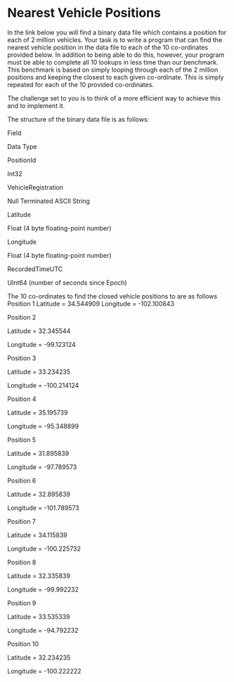 # Nearest Vehicle Positions
In the link below you will find a binary data file which contains a position for each of 2 million vehicles. Your task is to write a program that can find the nearest vehicle position in the data file to each of the 10 co-ordinates provided below. In addition to being able to do this, however, your program must be able to complete all 10 lookups in less time than our benchmark. This benchmark is based on simply looping through each of the 2 million positions and keeping the closest to each given co-ordinate. This is simply repeated for each of the 10 provided co-ordinates.



The challenge set to you is to think of a more efficient way to achieve this and to implement it.

The structure of the binary data file is as follows:

Field

Data Type

PositionId

Int32

VehicleRegistration

Null Terminated ASCII String

Latitude

Float (4 byte floating-point number)

Longitude

Float (4 byte floating-point number)

RecordedTimeUTC

UInt64 (number of seconds since Epoch)


The 10 co-ordinates to find the closed vehicle positions to are as follows Position 1 Latitude = 34.544909 Longitude = -102.100843

Position 2

Latitude = 32.345544

Longitude = -99.123124





Position 3

Latitude = 33.234235

Longitude = -100.214124





Position 4

Latitude = 35.195739

Longitude = -95.348899





Position 5

Latitude = 31.895839

Longitude = -97.789573





Position 6

Latitude = 32.895839

Longitude = -101.789573





Position 7

Latitude = 34.115839

Longitude = -100.225732





Position 8

Latitude = 32.335839

Longitude = -99.992232





Position 9

Latitude = 33.535339

Longitude = -94.792232





Position 10

Latitude = 32.234235

Longitude = -100.222222